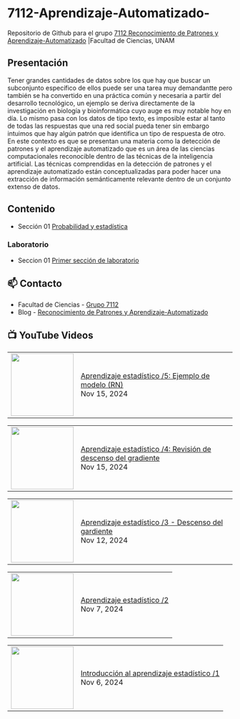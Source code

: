 # 7112-Aprendizaje-Automatizado-
Repositorio de Github para el grupo   [7112 Reconocimiento de Patrones y Aprendizaje-Automatizado](https://www.fciencias.unam.mx/docencia/horarios/presentacion/347481) |Facultad de Ciencias, UNAM

## Presentación
Tener grandes cantidades de datos sobre los que hay que buscar un subconjunto específico de ellos puede ser una tarea muy demandantte pero también se ha convertido en una práctica común y necesaria a partir del desarrollo tecnológico, un ejemplo se deriva directamente de la investigación en biología y bioinformática cuyo auge es muy notable hoy en día. Lo mismo pasa con los datos de tipo texto, es imposible estar al tanto de todas las respuestas que una red social pueda tener sin embargo intuimos que hay algún patrón que identifica un tipo de respuesta de otro. En este contexto es que se presentan una materia como la detección de patrones y el aprendizaje automatizado que es un área de las ciencias computacionales reconocible dentro de las técnicas de la inteligencia artificial. Las técnicas comprendidas en la detección de patrones y el aprendizaje automatizado están conceptualizadas para poder hacer una extracción de información semánticamente relevante dentro de un conjunto extenso de datos.

## Contenido
- Sección 01  [Probabilidad y estadística](https://github.com/7122-Aprendizaje-Automatizado/7112-Aprendizaje-Automatizado-/tree/main/Secci%C3%B3n%2001%20Probabilidad%20y%20Estadistica)

### Laboratorio
- Seccion 01  [Primer sección de laboratorio](https://github.com/7122-Aprendizaje-Automatizado/7112-Aprendizaje-Automatizado-/tree/main/Secci%C3%B3n01-Laboratorio)


## 📫 Contacto
- Facultad de Ciencias - [Grupo 7112](https://www.fciencias.unam.mx/docencia/horarios/presentacion/347481)
- Blog - [Reconocimiento de Patrones y Aprendizaje-Automatizado](https://sites.google.com/view/patronesciencias/inicio)

##  📺 	YouTube Videos
<!-- BLOG-POST-LIST:START --><table><tr><td><a href="https://www.youtube.com/watch?v=o8EN-sWe8pk"><img width="140px" src="https://i.ytimg.com/vi/o8EN-sWe8pk/mqdefault.jpg"></a></td>
<td><a href="https://www.youtube.com/watch?v=o8EN-sWe8pk">Aprendizaje estadístico /5: Ejemplo de modelo &lpar;RN&rpar;</a><br/>Nov 15, 2024</td></tr></table>
<table><tr><td><a href="https://www.youtube.com/watch?v=83ljQPuTcz8"><img width="140px" src="https://i.ytimg.com/vi/83ljQPuTcz8/mqdefault.jpg"></a></td>
<td><a href="https://www.youtube.com/watch?v=83ljQPuTcz8">Aprendizaje estadístico /4: Revisión de descenso del gradiente</a><br/>Nov 15, 2024</td></tr></table>
<table><tr><td><a href="https://www.youtube.com/watch?v=1slZIIQfQ54"><img width="140px" src="https://i.ytimg.com/vi/1slZIIQfQ54/mqdefault.jpg"></a></td>
<td><a href="https://www.youtube.com/watch?v=1slZIIQfQ54">Aprendizaje estadístico /3 - Descenso del gardiente</a><br/>Nov 12, 2024</td></tr></table>
<table><tr><td><a href="https://www.youtube.com/watch?v=Qzy0Ufom868"><img width="140px" src="https://i.ytimg.com/vi/Qzy0Ufom868/mqdefault.jpg"></a></td>
<td><a href="https://www.youtube.com/watch?v=Qzy0Ufom868">Aprendizaje estadístico /2</a><br/>Nov 7, 2024</td></tr></table>
<table><tr><td><a href="https://www.youtube.com/watch?v=xZUpJ9Dx0sw"><img width="140px" src="https://i.ytimg.com/vi/xZUpJ9Dx0sw/mqdefault.jpg"></a></td>
<td><a href="https://www.youtube.com/watch?v=xZUpJ9Dx0sw">Introducción al aprendizaje estadístico /1</a><br/>Nov 6, 2024</td></tr></table>
<!-- BLOG-POST-LIST:END -->

